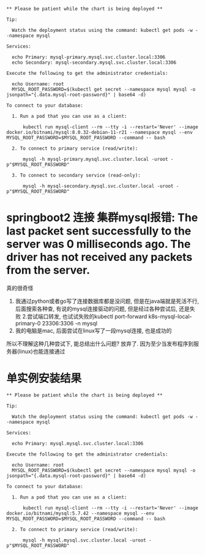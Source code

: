 ```text
** Please be patient while the chart is being deployed **

Tip:

  Watch the deployment status using the command: kubectl get pods -w --namespace mysql

Services:

  echo Primary: mysql-primary.mysql.svc.cluster.local:3306
  echo Secondary: mysql-secondary.mysql.svc.cluster.local:3306

Execute the following to get the administrator credentials:

  echo Username: root
  MYSQL_ROOT_PASSWORD=$(kubectl get secret --namespace mysql mysql -o jsonpath="{.data.mysql-root-password}" | base64 -d)

To connect to your database:

  1. Run a pod that you can use as a client:

      kubectl run mysql-client --rm --tty -i --restart='Never' --image  docker.io/bitnami/mysql:8.0.32-debian-11-r21 --namespace mysql --env MYSQL_ROOT_PASSWORD=$MYSQL_ROOT_PASSWORD --command -- bash

  2. To connect to primary service (read/write):

      mysql -h mysql-primary.mysql.svc.cluster.local -uroot -p"$MYSQL_ROOT_PASSWORD"

  3. To connect to secondary service (read-only):

      mysql -h mysql-secondary.mysql.svc.cluster.local -uroot -p"$MYSQL_ROOT_PASSWORD"
```

# springboot2 连接 集群mysql报错: The last packet sent successfully to the server was 0 milliseconds ago. The driver has not received any packets from the server.

真的很奇怪
1. 我通过python或者go写了连接数据库都是没问题, 但是在java端就是死活不行, 后面搜索各种查, 有说的mysql连接驱动的问题, 但是经过各种尝试后, 还是失败
2.尝试端口转发, 也试试失败的kubectl port-forward k8s-mysql-local-primary-0 23306:3306 -n mysql
3. 我的电脑是mac, 后面尝试在linux写了一段mysql连接, 也是成功的

所以不理解这种几种尝试下, 能总结出什么问题? 放弃了. 因为至少当发布程序到服务器(linux)也能连接通过



# 单实例安装结果

```text
** Please be patient while the chart is being deployed **

Tip:

  Watch the deployment status using the command: kubectl get pods -w --namespace mysql

Services:

  echo Primary: mysql.mysql.svc.cluster.local:3306

Execute the following to get the administrator credentials:

  echo Username: root
  MYSQL_ROOT_PASSWORD=$(kubectl get secret --namespace mysql mysql -o jsonpath="{.data.mysql-root-password}" | base64 -d)

To connect to your database:

  1. Run a pod that you can use as a client:

      kubectl run mysql-client --rm --tty -i --restart='Never' --image  docker.io/bitnami/mysql:5.7.42 --namespace mysql --env MYSQL_ROOT_PASSWORD=$MYSQL_ROOT_PASSWORD --command -- bash

  2. To connect to primary service (read/write):

      mysql -h mysql.mysql.svc.cluster.local -uroot -p"$MYSQL_ROOT_PASSWORD"




```